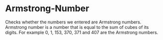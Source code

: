 # Armstrong-Number
Checks whether the numbers we entered are Armstrong numbers.
Armstrong number is a number that is equal to the sum of cubes of its digits. For example 0, 1, 153, 370, 371 and 407 are the Armstrong numbers.
